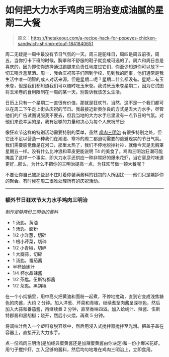 # 如何把大力水手鸡肉三明治变成油腻的星期二大餐

> 原文：<https://thetakeout.com/a-recipe-hack-for-popeyes-chicken-sandwich-shrimp-etouf-1841840651>

周二无疑是一周中最没有节日气氛的一天。周三是驼峰日，周四是周五前夜，周五，当你打卡下班的时候，胸罩和不舒服的鞋子就变成可选的了。周六和周日总是喜庆的，因为即使你选择通过跑腿来负责任地度过它们，你至少知道你可以放下一切去喝含羞草酒。周一，我会庆祝孩子们回到学校，见到我的同事，他们通常是我生活中唯一明智的成人对话来源。但是星期二呢？星期二什么都没有。星期二有玉米卷，但是我们都知道我们可以随时吃玉米卷。我讨厌玉米卷星期二，因为它试图将玉米卷的食用限制在一周的某一天。别告诉我该怎么生活。



日历上只有一个星期二一直很有价值，那就是狂欢节。当然，这不是一个我们都可以在周二下午走上街头庆祝的节日。我最接近新奥尔良的方式是去大力水手，尽管他们的广告试图说服我不要去，但我当地的大力水手店里没有一点节日的气氛。对他们来说幸运的是，我有足够的力量和决心为每个人庆祝节日:

像狂欢节这样的特别活动需要特别的菜单，虽然 [鸡肉三明治](https://thetakeout.com/tag/popeyes-chicken-sandwich) 有很多特别之处，但它还不足以营造一种我们在潮湿、寒冷的周二都迫切需要的逃避现实的节日气氛。我们需要感觉像是在河口，那里太热了，我们不停地脱掉衬衫，就像今天是无胸罩星期五一样。没有什么比冲浪和草皮更能说明 T4 的美食了。鸡肉三明治狂潮可能掩盖了这样一个事实，即大力水手还供应一种非常好的爆米花虾，当它窒息时味道更好...那么，为什么不把你的三明治提高一点，为狂欢节做一顿大餐呢？

不要让你自己被那些忍不住盯着你装满酱料的钱包的人所困扰——他们只是嫉妒你的聚会。有时候在周二很难处理所有的庆祝活动。

* * *

### 额外节日狂欢节大力水手鸡肉三明治

*制作足够两份三明治的酱料*

*   1 汤匙。黄油
*   1 汤匙。面粉
*   1/2 小洋葱，切碎
*   1 根小芹菜，切碎
*   1/2 小青椒，切碎
*   1 大瓣蒜，切碎
*   1 汤匙。番茄酱
*   半杯蛤蜊汁
*   1/4 杯水晶辣酱
*   1/2 茶匙。伍斯特郡酱
*   1/2 茶匙。黑胡椒

在一个小炖锅里，用中高火把黄油和面粉一起煮，不停地搅动，直到它变成浅焦糖色的肉酱，大约 2 分钟。加入洋葱、芹菜和青椒，继续煮至肉酱呈深棕色，然后加入大蒜和番茄酱，再继续煮 2 分钟，直至香味四溢。加入蛤蜊汁、辣酱、伍斯特郡酱和黑胡椒；烧开，然后小火煨，再煮 5 分钟。

将调味汁倒入一个塑料夸脱容器中，然后用浸入式搅拌器搅拌至光滑。把盖子盖在容器上，直接开到大力水手。

点一份鸡肉三明治(是加经典蛋黄酱还是加辣蛋黄酱由你决定)和一份小爆米花虾。用勺子搅拌虾，加入足够的酱料，然后均匀地堆在鸡肉三明治上，立即食用。